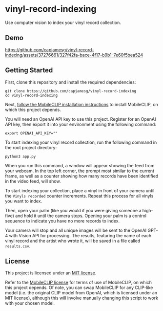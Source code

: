 # vinyl-record-indexing

Use computer vision to index your vinyl record collection.

## Demo

https://github.com/capjamesg/vinyl-record-indexing/assets/37276661/327f42fa-bace-4f17-b9b1-7e60f5bea524

## Getting Started

First, clone this repository and install the required dependencies:

```
git clone https://github.com/capjamesg/vinyl-record-indexing
cd vinyl-record-indexing
```

Next, [follow the MobileCLIP installation instructions](https://github.com/apple/ml-mobileclip) to install MobileCLIP, on which this project depends.

You will need an OpenAI API key to use this project. Register for an OpenAI API key, then export it into your environment using the following command:

```
export OPENAI_API_KEY=""
```

To start indexing your vinyl record collection, run the following command in the root project directory:

```
python3 app.py
```

When you run this command, a window will appear showing the feed from your webcam. In the top left corner, the prompt most similar to the current frame, as well as a counter showing how many records have been identified in the video feed, will show.

To start indexing your collection, place a vinyl in front of your camera until the `Vinyls recorded` counter increments. Repeat this process for all vinyls you want to index.

Then, open your palm (like you would if you were giving someone a high-five) and hold it until the camera stops. Opening your palm is a control sequence to indicate you have no more records to index.

Your camera will stop and all unique images will be sent to the OpenAI GPT-4 with Vision API for processing. The results, featuring the name of each vinyl record and the artist who wrote it, will be saved in a file called `results.csv`.

## License

This project is licensed under an [MIT license](LICENSE).

Refer to the [MobileCLIP license](https://github.com/apple/ml-mobileclip?tab=License-1-ov-file) for terms of use of MobileCLIP, on which this project depends. Of note, you can swap MobileCLIP for any CLIP-like model (i.e. the original CLIP model from OpenAI, which is licensed under an MIT license), although this will involve manually changing this script to work with your chosen model.
